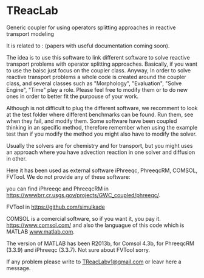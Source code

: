 # TReacLab
Generic coupler for using operators splitting approaches in reactive transport modeling

It is related to : (papers with useful documentation coming soon). 

The idea is to use this software to link different software to solve reactive transport problems with operator splitting approaches. Basically, if you want to use the baisc just focus on the coupler class. Anyway, In order to solve reactive transport problems a whole code is created around the coupler class, and several classes such as "Morphology", "Evaluation", "Solve Engine", "Time" play a role. Please feel free to modify them or to do new ones in order to better fit the purpouse of your work.

Although is not difficult to plug the different software, we recomment to look at the test folder where different benchmarks can be found. Run them, see when they fail, and modify them. Some software have been coupled thinking in an specific method, therefore remember when using the example test than if you modify the method you might also have to modify the solver. 

Usually the solvers are for chemistry and for transport, but you might uses an approach where you have advection reaction in one solver and diffusion in other.

Here it has been used as external software iPhreeqc, PhreeqcRM, COMSOL, FVTool. We do not provide any of these software:

you can find iPhreeqc and PhreeqcRM in https://wwwbrr.cr.usgs.gov/projects/GWC_coupled/phreeqc/.

FVTool in https://github.com/simulkade

COMSOL is a comercial software, so if you want it, you pay it. https://www.comsol.com/ and also the languague of this code which is MATLAB www.matlab.com.

The version of MATLAB has been R2013b, for Comsol 4.3b, for PhreeqcRM (3.3.9) and iPhreeqc (3.3.7). Not sure about FVTool sorry.

If any problem please write to TReacLabv1@gmail.com or leavr here a message.
